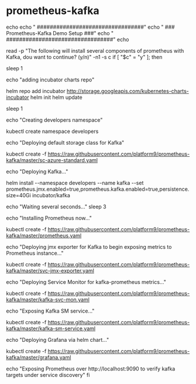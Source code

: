 # prometheus-kafka

echo
echo " #################################"
echo " ### Prometheus-Kafka Demo Setup ###"
echo " #################################"
echo

read -p "The following will install several components of prometheus with Kafka, dou want to continue? (y/n)" -n1 -s c
if [ "$c" = "y" ]; then

sleep 1

echo "adding incubator charts repo"

helm repo add incubator http://storage.googleapis.com/kubernetes-charts-incubator
helm init
helm update

sleep 1

echo "Creating developers namespace"

kubectl create namespace developers

echo "Deploying default storage class for Kafka"

kubectl create -f https://raw.githubusercontent.com/platform9/prometheus-kafka/master/sc-azure-standard.yaml

echo "Deploying Kafka..."

helm install --namespace developers --name kafka --set prometheus.jmx.enabled=true,prometheus.kafka.enabled=true,persistence.size=40Gi incubator/kafka

echo "Waiting several seconds..."
sleep 3

echo "Installing Prometheus now..."

kubectl create -f https://raw.githubusercontent.com/platform9/prometheus-kafka/master/prometheus.yaml

echo "Deploying jmx exporter for Kafka to begin exposing metrics to Prometheus instance..."

kubectl create -f https://raw.githubusercontent.com/platform9/prometheus-kafka/master/svc-jmx-exporter.yaml

echo "Deploying Service Monitor for kafka-prometheus metrics..."

kubectl create -f https://raw.githubusercontent.com/platform9/prometheus-kafka/master/kafka-svc-mon.yaml

echo "Exposing Kafka SM service..."

kubectl create -f https://raw.githubusercontent.com/platform9/prometheus-kafka/master/kafka-sm-service.yaml

echo "Deploying Grafana via helm chart..."

kubectl create -f https://raw.githubusercontent.com/platform9/prometheus-kafka/master/grafana.yaml

echo "Exposing Prometheus over http://localhost:9090 to verify kafka targets under service discovery"
fi
